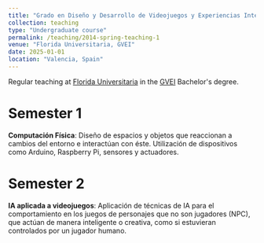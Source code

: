 ```yaml
---
title: "Grado en Diseño y Desarrollo de Videojuegos y Experiencias Interactivas"
collection: teaching
type: "Undergraduate course"
permalink: /teaching/2014-spring-teaching-1
venue: "Florida Universitaria, GVEI"
date: 2025-01-01
location: "Valencia, Spain"
---
```


Regular teaching at [Florida Universitaria](https://www.floridauniversitaria.es/) in the [GVEI](https://www.floridauniversitaria.es/titulacion/grado-en-diseno-y-desarrollo-de-videojuegos-y-experiencias-interactivas/) Bachelor's degree.

Semester 1
======
**Computación Física**: Diseño de espacios y objetos que reaccionan a cambios del entorno e interactúan con éste. Utilización de dispositivos como Arduino, Raspberry Pi, sensores y actuadores.

Semester 2
======
**IA aplicada a videojuegos**: Aplicación de técnicas de IA para el comportamiento en los juegos de personajes que no son jugadores (NPC), que actúan de manera inteligente o creativa, como si estuvieran controlados por un jugador humano.

